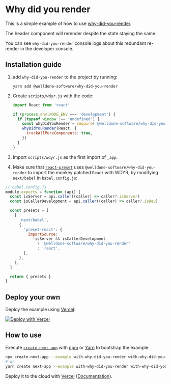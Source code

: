 # Why did you render

This is a simple example of how to use [why-did-you-render](https://github.com/welldone-software/why-did-you-render).

The header component will rerender despite the state staying the same.

You can see `why-did-you-render` console logs about this redundant re-render in the developer console.

## Installation guide

1. add `why-did-you-render` to the project by running:

   ```
   yarn add @welldone-software/why-did-you-render
   ```

1. Create `scripts/wdyr.js` with the code:

   ```jsx
   import React from 'react'

   if (process.env.NODE_ENV === 'development') {
     if (typeof window !== 'undefined') {
       const whyDidYouRender = require('@welldone-software/why-did-you-render')
       whyDidYouRender(React, {
         trackAllPureComponents: true,
       })
     }
   }
   ```

1. Import `scripts/wdyr.js` as the first import of `_app`.

1. Make sure that [`react-preset`](https://babeljs.io/docs/en/babel-preset-react) uses `@welldone-software/why-did-you-render` to import the monkey patched `React` with WDYR, by modifying `next/babel` in `babel.config.js`:

```jsx
// babel.config.js
module.exports = function (api) {
  const isServer = api.caller((caller) => caller?.isServer)
  const isCallerDevelopment = api.caller((caller) => caller?.isDev)

  const presets = [
    [
      'next/babel',
      {
        'preset-react': {
          importSource:
            !isServer && isCallerDevelopment
              ? '@welldone-software/why-did-you-render'
              : 'react',
        },
      },
    ],
  ]

  return { presets }
}
```

## Deploy your own

Deploy the example using [Vercel](https://vercel.com?utm_source=github&utm_medium=readme&utm_campaign=next-example):

[![Deploy with Vercel](https://vercel.com/button)](https://vercel.com/new/git/external?repository-url=https://github.com/vercel/next.js/tree/canary/examples/with-why-did-you-render&project-name=with-why-did-you-render&repository-name=with-why-did-you-render)

## How to use

Execute [`create-next-app`](https://github.com/vercel/next.js/tree/canary/packages/create-next-app) with [npm](https://docs.npmjs.com/cli/init) or [Yarn](https://yarnpkg.com/lang/en/docs/cli/create/) to bootstrap the example:

```bash
npx create-next-app --example with-why-did-you-render with-why-did-you-render-app
# or
yarn create next-app --example with-why-did-you-render with-why-did-you-render-app
```

Deploy it to the cloud with [Vercel](https://vercel.com/new?filter=next.js&utm_source=github&utm_medium=readme&utm_campaign=next-example) ([Documentation](https://nextjs.org/docs/deployment)).
